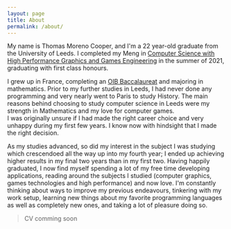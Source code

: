 ```yaml
---
layout: page
title: About
permalink: /about/
---
```

My name is Thomas Moreno Cooper, and I'm a 22 year-old graduate from the University of Leeds. I completed my Meng in [Computer Science with High Performance Graphics and Games Engineering][HPG] in the summer of 2021, graduating with first class honours.

I grew up in France, completing an [OIB Baccalaureat][OIB] and majoring in mathematics. Prior to my further studies in Leeds, I had never done any programming and very nearly went to Paris to study History. The main reasons behind choosing to study computer science in Leeds were my strength in Mathematics and my love for computer games.\
I was originally unsure if I had made the right career choice and very unhappy during my first few years. I know now with hindsight that I made the right decision.

As my studies advanced, so did my interest in the subject I was studying which crescendoed all the way up into my fourth year; I ended up achieving higher results in my final two years than in my first two.
Having happily graduated, I now find myself spending a lot of my free time developing applications, reading around the subjects I studied (computer graphics, games technologies and high performance) and now love.
I'm constantly thinking about ways to improve my previous endeavours, tinkering with my work setup, learning new things about my favorite programming languages as well as completely new ones, and taking a lot of pleasure doing so.

> CV comming soon

[OIB]: https://www.education.gouv.fr/l-option-internationale-du-baccalaureat-oib-5960
[HPG]: https://courses.leeds.ac.uk/i069/computer-science-with-high-performance-graphics-and-games-engineering-meng-bsc
